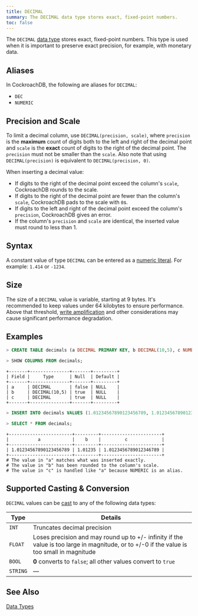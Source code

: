 ```yaml
---
title: DECIMAL
summary: The DECIMAL data type stores exact, fixed-point numbers.
toc: false
---
```


The `DECIMAL` [data type](data-types.html) stores exact, fixed-point numbers. This type is used when it is important to preserve exact precision, for example, with monetary data. 

<div id="toc"></div>

## Aliases

In CockroachDB, the following are aliases for `DECIMAL`:

- `DEC` 
- `NUMERIC` 

## Precision and Scale

To limit a decimal column, use `DECIMAL(precision, scale)`, where `precision` is the **maximum** count of digits both to the left and right of the decimal point and `scale` is the **exact** count of digits to the right of the decimal point. The `precision` must not be smaller than the `scale`. Also note that using `DECIMAL(precision)` is equivalent to `DECIMAL(precision, 0)`.

When inserting a decimal value:

- If digits to the right of the decimal point exceed the column's `scale`, CockroachDB rounds to the scale. 
- If digits to the right of the decimal point are fewer than the column's `scale`, CockroachDB pads to the scale with `0`s.
- If digits to the left and right of the decimal point exceed the column's `precision`, CockroachDB gives an error.  
- If the column's `precision` and `scale` are identical, the inserted value must round to less than 1.

## Syntax

A constant value of type `DECIMAL` can be entered as a [numeric literal](sql-constants.html#numeric-literals).
For example: `1.414` or `-1234`.

## Size

The size of a `DECIMAL` value is variable, starting at 9 bytes. It's recommended to keep values under 64 kilobytes to ensure performance. Above that threshold, [write amplification](https://en.wikipedia.org/wiki/Write_amplification) and other considerations may cause significant performance degradation.  

## Examples

~~~ sql
> CREATE TABLE decimals (a DECIMAL PRIMARY KEY, b DECIMAL(10,5), c NUMERIC);

> SHOW COLUMNS FROM decimals;
~~~
~~~
+-------+---------------+-------+---------+
| Field |     Type      | Null  | Default |
+-------+---------------+-------+---------+
| a     | DECIMAL       | false | NULL    |
| b     | DECIMAL(10,5) | true  | NULL    |
| c     | DECIMAL       | true  | NULL    |
+-------+---------------+-------+---------+
~~~
~~~ sql
> INSERT INTO decimals VALUES (1.01234567890123456789, 1.01234567890123456789, 1.01234567890123456789);

> SELECT * FROM decimals;
~~~
~~~
+------------------------+---------+-----------------------+
|           a            |    b    |         c             |
+------------------------+---------+-----------------------+
| 1.01234567890123456789 | 1.01235 | 1.0123456789012346789 |
+------------------------+---------+-----------------------+
# The value in "a" matches what was inserted exactly.
# The value in "b" has been rounded to the column's scale.
# The value in "c" is handled like "a" because NUMERIC is an alias.
~~~

## Supported Casting & Conversion

`DECIMAL` values can be [cast](data-types.html#data-type-conversions-casts) to any of the following data types:

Type | Details
-----|--------
`INT` | Truncates decimal precision
`FLOAT` | Loses precision and may round up to +/- infinity if the value is too large in magnitude, or to +/-0 if the value is too small in magnitude
`BOOL` |  **0** converts to `false`; all other values convert to `true`
`STRING` | ––

## See Also

[Data Types](data-types.html)
